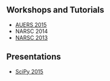 ## Workshops and Tutorials 

* [AUERS 2015](https://github.com/sjsrey/aerus2015)
* NARSC 2014
* [NARSC 2013](https://github.com/sjsrey/narsc2013_pysal_workshop)


## Presentations

* [SciPy 2015](https://www.youtube.com/watch?v=rfQ0LIaOgQs)


